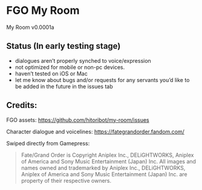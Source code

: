 # FGO My Room
My Room v0.0001a

## Status (In early testing stage)
* dialogues aren’t properly synched to voice/expression
* not optimized for mobile or non-pc devices.
* haven’t tested on iOS or Mac
* let me know about bugs and/or requests for any servants you’d like to be added in the future in the issues tab

## Credits:

FGO assets: https://github.com/hitoribot/my-room/issues

Character dialogue and voicelines: https://fategrandorder.fandom.com/


Swiped directly from Gamepress:

> Fate/Grand Order is Copyright Aniplex Inc., DELiGHTWORKS, Aniplex of America and Sony Music Entertainment (Japan) Inc. All images and names owned and trademarked by Aniplex Inc., DELiGHTWORKS, Aniplex of America and Sony Music Entertainment (Japan) Inc. are property of their respective owners.
